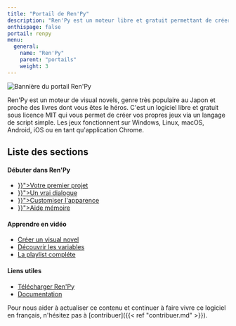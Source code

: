 ```yaml
---
title: "Portail de Ren'Py"
description: "Ren'Py est un moteur libre et gratuit permettant de créer des visual novels sur Windows, Linux, macOS, Android et iOS."
onthispage: false
portail: renpy
menu:
  general:
    name: "Ren'Py"
    parent: "portails"
    weight: 3
---
```


![Bannière du portail Ren'Py](/images/renpy/banniere.png)

Ren'Py est un moteur de visual novels, genre très populaire au Japon et proche des livres dont vous êtes le héros. C'est un logiciel libre et gratuit sous licence MIT qui vous permet de créer vos propres jeux via un langage de script simple. Les jeux fonctionnent sur Windows, Linux, macOS, Android, iOS ou en tant qu'application Chrome.

## Liste des sections

<div id="index-flex-container">
    <section>
        <h4>Débuter dans Ren'Py</h4>
        <ul>
          <li><a href="{{< ref "renpy/premierprojet.md" >}}">Votre premier projet</a></li>
          <li><a href="{{< ref "renpy/dialogue.md" >}}">Un vrai dialogue</a></li>
          <li><a href="{{< ref "renpy/customiser.md" >}}">Customiser l'apparence</a></li>
          <li><a href="{{< ref "renpy/memo.md" >}}">Aide mémoire</a></li>
        </ul>
    </section>
    <section>
        <h4>Apprendre en vidéo</h4>
        <ul>
          <li><a href="https://youtu.be/XprVZAtPqDI">Créer un visual novel</a></li>
          <li><a href="https://youtu.be/nqWEN4Z2420">Découvrir les variables</a></li>
          <li><a href="https://www.youtube.com/playlist?list=PLHKUrXMrDS5uqhCaspVB4jFDkkHrkFUBV">La playlist compléte</a></li>
        </ul>
    </section>
    <section>
    	<h4>Liens utiles</h4>
        <ul>
          <li><a href="https://renpy.org/latest.html">Télécharger Ren'Py</a></li>
          <li><a href="https://renpy.org/doc/html/">Documentation</a></li>
        </ul>
    </section>
</div>
Pour nous aider à actualiser ce contenu et continuer à faire vivre ce logiciel en français, n'hésitez pas à [contribuer]({{< ref "contribuer.md" >}}).
